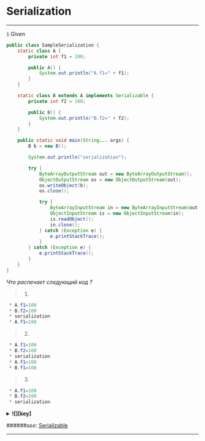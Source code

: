 # Serialization #

***
<a name="a1"></a>
`1` *Given*

```java
public class SampleSerialization {
    static class A {
        private int f1 = 100;

        public A() {
            System.out.println("A.f1=" + f1);
        }
    }

    static class B extends A implements Serializable {
        private int f2 = 100;

        public B() {
            System.out.println("B.f2=" + f2);
        }
    }

    public static void main(String... args) {
        B b = new B();

        System.out.println("serialization");

        try {
            ByteArrayOutputStream out = new ByteArrayOutputStream();
            ObjectOutputStream os = new ObjectOutputStream(out);
            os.writeObject(b);
            os.close();

            try {
                ByteArrayInputStream in = new ByteArrayInputStream(out.toByteArray());
                ObjectInputStream is = new ObjectInputStream(in);
                is.readObject();
                in.close();
            } catch (Exception e) {
                e.printStackTrace();
            }
        } catch (Exception e) {
            e.printStackTrace();
        }
    }
}
```

*Что распечает следующий код ?*
>1.
```java 
 * A.f1=100
 * B.f2=100
 * serialization
 * A.f1=100
```
>2. 
```java 
 * A.f1=100
 * B.f2=100
 * serialization
 * A.f1=100
 * B.f1=100
```
>3.
```java 
 * A.f1=100
 * B.f2=100
 * serialization
```

<details>
  <summary><strong title="1">![][key]</strong></summary>
    1 are correct.
    <a href="SampleSerialization.java" title="code">![][code]</a>
</details>

######*see*: [Serializable](http://docs.oracle.com/javase/7/docs/api/index.html?java/io/Serializable.html)
***

[key]: https://github.com/vnsmn/interview/blob/master/images/key.png
[help]: https://github.com/vnsmn/interview/blob/master/images/question-24.png
[code]: https://github.com/vnsmn/interview/blob/master/images/source-code-24.png
